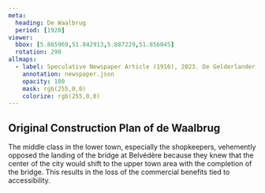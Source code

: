 ```yaml
---
meta:
  heading: De Waalbrug
  period: [1920]
viewer:
  bbox: [5.865969,51.842913,5.887229,51.856045]
  rotation: 290
allmaps:
  - label: Speculative Newspaper Article (1916), 2023. De Gelderlander, The Berlage. Based on Newspaper Article, 1936. De Gelderlander, Regional Archive Nijmegen.
    annotation: newspaper.json
    opacity: 100
    mask: rgb(255,0,0)
    colorize: rgb(255,0,0)
---
```


## Original Construction Plan of de Waalbrug

The middle class in the lower town, especially the shopkeepers, vehemently opposed the landing of the bridge at Belvédère because they knew that the center of the city would shift to the upper town area with the completion of the bridge. This results in the loss of the commercial benefits tied to accessibility. 

